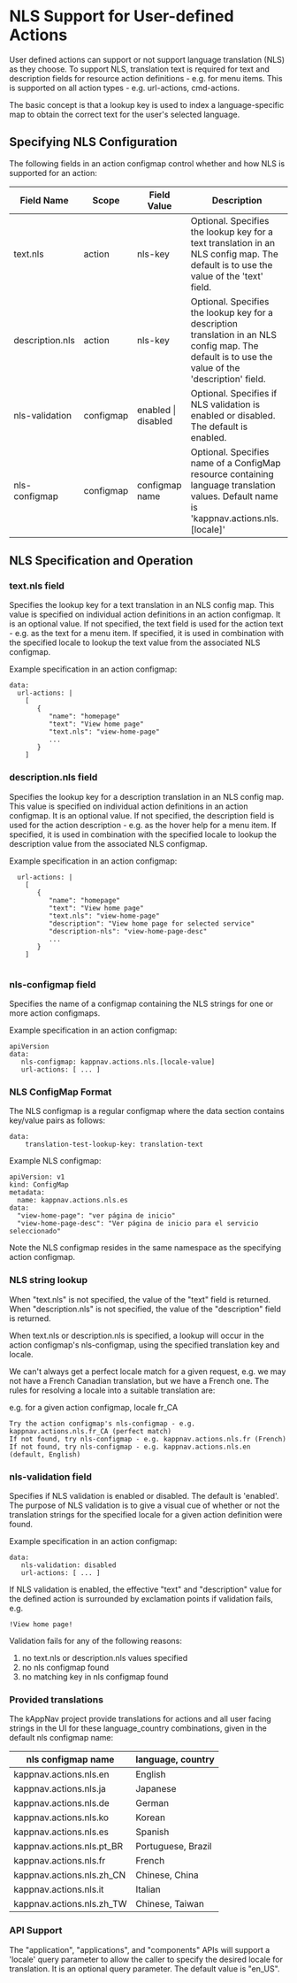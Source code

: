 # NLS Support for User-defined Actions

User defined actions can support or not support language translation (NLS) as they choose. To support NLS, translation text is required for text and description fields for resource action definitions - e.g. for menu items.  This is supported on all action types - e.g. url-actions, cmd-actions. 

The basic concept is that a lookup key is used to index a language-specific map to obtain the correct text for the user's selected language. 

## Specifying NLS Configuration

The following fields in an action configmap control whether and how NLS is supported for an action: 

| Field Name      | Scope      | Field Value | Description | 
|-----------------|------------|-------------|-------------|
| text.nls        | action     | nls-key     | Optional. Specifies the lookup key for a text translation in an NLS config map. The default is to use the value of the 'text' field. |
| description.nls | action     | nls-key     | Optional. Specifies the lookup key for a description translation in an NLS config map. The default is to use the value of the 'description' field. |
| nls-validation  | configmap  | enabled \| disabled | Optional. Specifies if NLS validation is enabled or disabled. The default is enabled. | 
| nls-configmap   | configmap  | configmap name | Optional. Specifies name of a ConfigMap resource containing language translation values. Default name is 'kappnav.actions.nls.[locale]' |

##  NLS Specification and Operation

### text.nls field

Specifies the lookup key for a text translation in an NLS config map. This value is specified on individual action definitions in an action configmap. It is an optional value.  If not specified, the text field is used for the action text - e.g. as the text for a menu item.  If specified, it is used in combination with the specified locale to lookup the text value from the associated NLS configmap. 

Example specification in an action configmap: 

```
data:
  url-actions: | 
    [
       {
          "name": "homepage"
          "text": "View home page" 
          "text.nls": "view-home-page"
          ...   
       }
    ]
```


### description.nls field 

Specifies the lookup key for a description translation in an NLS config map. This value is specified on individual action definitions in an action configmap. It is an optional value.  If not specified, the description field is used for the action description - e.g. as the hover help for a menu item.  If specified, it is used in combination with the specified locale to lookup the description value from the associated NLS configmap. 

Example specification in an action configmap: 
 
```
  url-actions: | 
    [
       {
          "name": "homepage"
          "text": "View home page" 
          "text.nls": "view-home-page"
          "description": "View home page for selected service"
          "description-nls": "view-home-page-desc"
          ...   
       }
    ]
    
```

### nls-configmap field 

Specifies the name of a configmap containing the NLS strings for one or more action configmaps. 

Example specification in an action configmap: 

```
apiVersion
data: 
   nls-configmap: kappnav.actions.nls.[locale-value]
   url-actions: [ ... ]
```

### NLS ConfigMap Format

The NLS configmap is a regular configmap where the data section contains key/value pairs as follows: 

```
data: 
    translation-test-lookup-key: translation-text
```

Example NLS configmap:

```
apiVersion: v1
kind: ConfigMap
metadata:
  name: kappnav.actions.nls.es
data: 
  "view-home-page": "ver página de inicio"
  "view-home-page-desc": "Ver página de inicio para el servicio seleccionado"
```

Note the NLS configmap resides in the same namespace as the specifying action configmap.  

### NLS string lookup

When "text.nls" is not specified, the value of the "text" field is returned. When "description.nls" is not specified, the value of the "description" field is returned. 

When text.nls or description.nls is specified, a lookup will occur in the action configmap's nls-configmap, using the specified translation key and locale.  

We can't always get a perfect locale match for a given request, e.g. we may not have a French Canadian translation, but we have a French one. The rules for resolving a locale into a suitable translation are:

e.g. for a given action configmap, locale fr_CA

```
Try the action configmap's nls-configmap - e.g. kappnav.actions.nls.fr_CA (perfect match)
If not found, try nls-configmap - e.g. kappnav.actions.nls.fr (French)
If not found, try nls-configmap - e.g. kappnav.actions.nls.en (default, English)
```

### nls-validation field 

Specifies if NLS validation is enabled or disabled. The default is 'enabled'. The purpose of NLS validation is to give a visual cue of whether or not the translation strings for the specified locale for a given action definition were found. 

Example specification in an action configmap: 

```
data: 
   nls-validation: disabled 
   url-actions: [ ... ]
```

If NLS validation is enabled, the effective "text" and "description" value for the defined action is surrounded by exclamation points if validation fails, e.g. 

```
!View home page!
```

Validation fails for any of the following reasons: 

1. no text.nls or description.nls values specified
1. no nls configmap found
1. no matching key in nls configmap found

### Provided translations 

The kAppNav project provide translations for actions and all user facing strings in the UI for these language_country combinations, given in the default nls configmap name: 

| nls configmap name | language, country | 
|--------------------|-------------------|
| kappnav.actions.nls.en | English	|	
| kappnav.actions.nls.ja | Japanese |
| kappnav.actions.nls.de | German |
| kappnav.actions.nls.ko | Korean |
| kappnav.actions.nls.es | Spanish	|	
| kappnav.actions.nls.pt_BR | Portuguese, Brazil |
| kappnav.actions.nls.fr | French		|
| kappnav.actions.nls.zh_CN | Chinese, China |
| kappnav.actions.nls.it | Italian |
| kappnav.actions.nls.zh_TW | Chinese, Taiwan |

### API Support 

The "application", "applications", and "components" APIs will support a 'locale' query parameter to allow the caller to specify the desired locale for translation.  It is an optional query parameter.  The default value is "en_US". 
